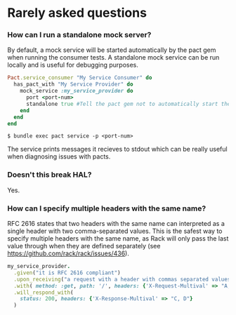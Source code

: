 # Rarely asked questions

### How can I run a standalone mock server?

By default, a mock service will be started automatically by the pact gem when running the consumer tests. A standalone mock service can be run locally and is useful for debugging purposes.

```ruby
Pact.service_consumer "My Service Consumer" do
  has_pact_with "My Service Provider" do
    mock_service :my_service_provider do
      port <port-num>
      standalone true #Tell the pact gem not to automatically start the mock service
    end
  end
end
```
    $ bundle exec pact service -p <port-num>

The service prints messages it recieves to stdout which can be really useful
when diagnosing issues with pacts.

### Doesn't this break HAL?

Yes.

### How can I specify multiple headers with the same name?

RFC 2616 states that two headers with the same name can interpreted as a single header with two comma-separated values. This is the safest way to specify multiple headers with the same name, as Rack will only pass the last value through when they are defined separately (see https://github.com/rack/rack/issues/436).

```ruby
my_service_provider.
  .given("it is RFC 2616 compliant")
  .upon_receiving("a request with a header with commas separated values")
  .with( method: :get, path: '/', headers: {'X-Request-Multival' => "A, B"} )
  .will_respond_with(
    status: 200, headers: {'X-Response-Multival' => "C, D"}
  )

```

